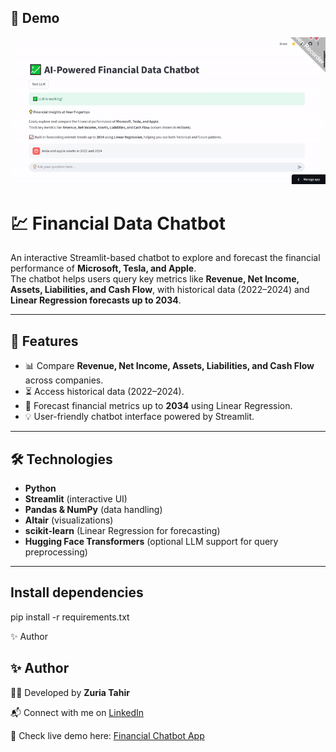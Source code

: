 ## 🎥 Demo

![Demo](./demo/llmdemo.gif)


# 💹 Financial Data Chatbot  

An interactive Streamlit-based chatbot to explore and forecast the financial performance of **Microsoft, Tesla, and Apple**.  
The chatbot helps users query key metrics like **Revenue, Net Income, Assets, Liabilities, and Cash Flow**, with historical data (2022–2024) and **Linear Regression forecasts up to 2034**.  

---

## 🚀 Features  
- 📊 Compare **Revenue, Net Income, Assets, Liabilities, and Cash Flow** across companies.  
- ⏳ Access historical data (2022–2024).  
- 🔮 Forecast financial metrics up to **2034** using Linear Regression.  
- 💡 User-friendly chatbot interface powered by Streamlit.  

---

## 🛠️ Technologies  
- **Python**  
- **Streamlit** (interactive UI)  
- **Pandas & NumPy** (data handling)  
- **Altair** (visualizations)  
- **scikit-learn** (Linear Regression for forecasting)  
- **Hugging Face Transformers** (optional LLM support for query preprocessing)  

---

## Install dependencies

pip install -r requirements.txt

✨ Author

## ✨ Author  
👩‍💻 Developed by **Zuria Tahir**  

📬 Connect with me on [LinkedIn](https://www.linkedin.com/in/zuria-tahir-9b5078319)  

🚀 Check live demo here: [Financial Chatbot App](https://llmchatbot-pj4sljuiesjvrufpzgac3p.streamlit.app/)  
